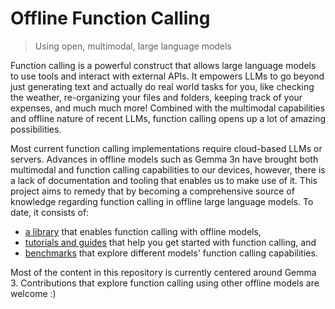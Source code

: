 # Offline Function Calling

> Using open, multimodal, large language models

Function calling is a powerful construct that allows large language models to use tools and interact with external APIs. It empowers LLMs to go beyond just generating text and actually do real world tasks for you, like checking the weather, re-organizing your files and folders, keeping track of your expenses, and much much more! Combined with the multimodal capabilities and offline nature of recent LLMs, function calling opens up a lot of amazing possibilities.

Most current function calling implementations require cloud-based LLMs or servers. Advances in offline models such as Gemma 3n have brought both multimodal and function calling capabilities to our devices, however, there is a lack of documentation and tooling that enables us to make use of it. This project aims to remedy that by becoming a comprehensive source of knowledge regarding function calling in offline large language models. To date, it consists of:

- [a library](https://github.com/offline-function-calling/sdk) that enables function calling with offline models,
- [tutorials and guides](learn/hello-world.md) that help you get started with function calling, and
- [benchmarks](bench/gemma3.md) that explore different models' function calling capabilities.

Most of the content in this repository is currently centered around Gemma 3. Contributions that explore function calling using other offline models are welcome :)

